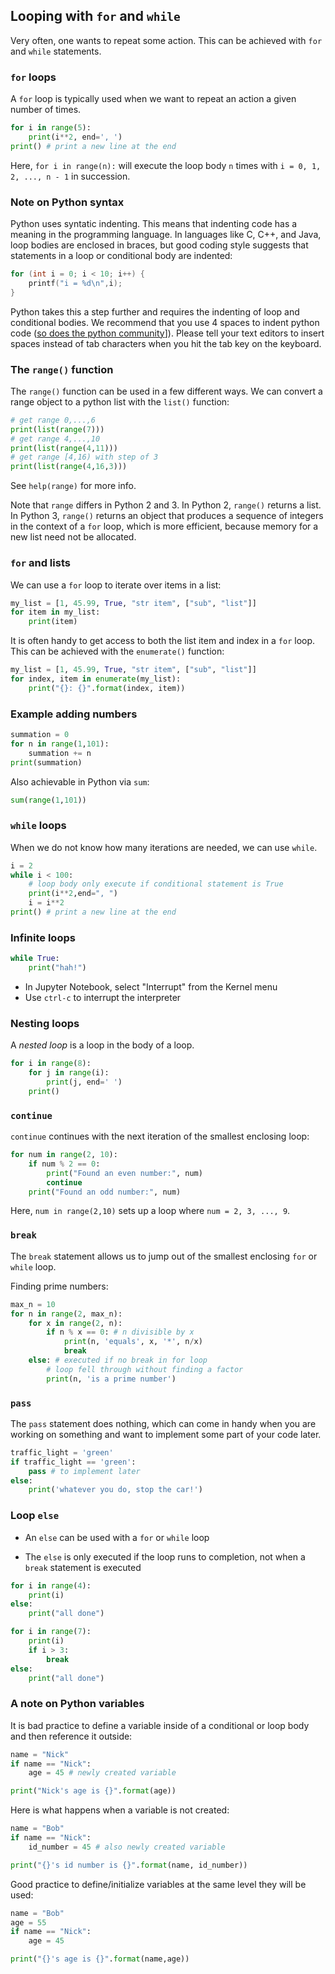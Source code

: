 ## Looping with `for` and `while`

Very often, one wants to repeat some action. This can be achieved with `for`
and `while` statements.

### `for` loops

A `for` loop is typically used when we want to repeat an action a given number
of times.

```python
for i in range(5):
    print(i**2, end=', ')
print() # print a new line at the end
```

Here, `for i in range(n):` will execute the loop body `n` times with `i = 0, 1,
2, ..., n - 1` in succession.

### Note on Python syntax

Python uses syntatic indenting.  This means that indenting code has a meaning in
the programming language.  In languages like C, C++, and Java, loop bodies are
enclosed in braces, but good coding style suggests that statements in a loop or
conditional body are indented:

```c
for (int i = 0; i < 10; i++) {
    printf("i = %d\n",i);
}
```

Python takes this a step further and requires the indenting of loop and
conditional bodies.  We recommend that you use 4 spaces to indent python code
([so does the python community][py-tabs]]).
Please tell your text editors to insert spaces instead of tab characters when
you hit the tab key on the keyboard.

[py-tabs]: https://www.python.org/dev/peps/pep-0008/#tabs-or-spaces

### The `range()` function

The `range()` function can be used in a few different ways.  We can convert a
range object to a python list with the `list()` function:

```python
# get range 0,...,6
print(list(range(7)))
# get range 4,...,10
print(list(range(4,11)))
# get range [4,16) with step of 3
print(list(range(4,16,3)))
```

See `help(range)` for more info.

Note that `range` differs in Python 2 and 3.  In Python 2, `range()` returns a
list.  In Python 3, `range()` returns an object that produces a sequence of
integers in the context of a `for` loop, which is more efficient, because memory
for a new list need not be allocated.

### `for` and lists

We can use a `for` loop to iterate over items in a list:

```python
my_list = [1, 45.99, True, "str item", ["sub", "list"]]
for item in my_list:
    print(item)
```

It is often handy to get access to both the list item and index in a `for` loop.
This can be achieved with the `enumerate()` function:

```python
my_list = [1, 45.99, True, "str item", ["sub", "list"]]
for index, item in enumerate(my_list):
    print("{}: {}".format(index, item))
```

### Example adding numbers

```python
summation = 0
for n in range(1,101):
    summation += n
print(summation)
```

Also achievable in Python via `sum`:

```python
sum(range(1,101))
```

### `while` loops

When we do not know how many iterations are needed, we can use `while`.

```python
i = 2
while i < 100:
    # loop body only execute if conditional statement is True
    print(i**2,end=", ")
    i = i**2
print() # print a new line at the end
```

### Infinite loops

```py
while True:
    print("hah!")
```

* In Jupyter Notebook, select "Interrupt" from the Kernel menu
* Use `ctrl-c` to interrupt the interpreter

### Nesting loops

A *nested loop* is a loop in the body of a loop.

```python
for i in range(8):
    for j in range(i):
        print(j, end=' ')
    print()
```

### `continue`

`continue` continues with the next iteration of the smallest enclosing loop:

```python
for num in range(2, 10):
    if num % 2 == 0:
        print("Found an even number:", num)
        continue
    print("Found an odd number:", num)
```

Here, `num in range(2,10)` sets up a loop where `num = 2, 3, ..., 9`.

### `break`

The `break` statement allows us to jump out of the smallest enclosing `for` or
`while` loop.

Finding prime numbers:

```python
max_n = 10
for n in range(2, max_n):
    for x in range(2, n):
        if n % x == 0: # n divisible by x
            print(n, 'equals', x, '*', n/x)
            break
    else: # executed if no break in for loop
        # loop fell through without finding a factor
        print(n, 'is a prime number')
```

### `pass`

The `pass` statement does nothing, which can come in handy when you are working
on something and want to implement some part of your code later.

```python
traffic_light = 'green'
if traffic_light == 'green':
    pass # to implement later
else:
    print('whatever you do, stop the car!')
```

### Loop `else`

* An `else` can be used with a `for` or `while` loop

* The `else` is only executed if the loop runs to completion, not when a `break`
statement is executed

```python
for i in range(4):
    print(i)
else:
    print("all done")
```

```python
for i in range(7):
    print(i)
    if i > 3:
        break
else:
    print("all done")
```

### A note on Python variables

It is bad practice to define a variable inside of a conditional or loop body and
then reference it outside:

```python
name = "Nick"
if name == "Nick":
    age = 45 # newly created variable

print("Nick's age is {}".format(age))
```

Here is what happens when a variable is not created:

```python
name = "Bob"
if name == "Nick":
    id_number = 45 # also newly created variable

print("{}'s id number is {}".format(name, id_number))
```

Good practice to define/initialize variables at the same level they will be
used:

```python
name = "Bob"
age = 55
if name == "Nick":
    age = 45

print("{}'s age is {}".format(name,age))
```

